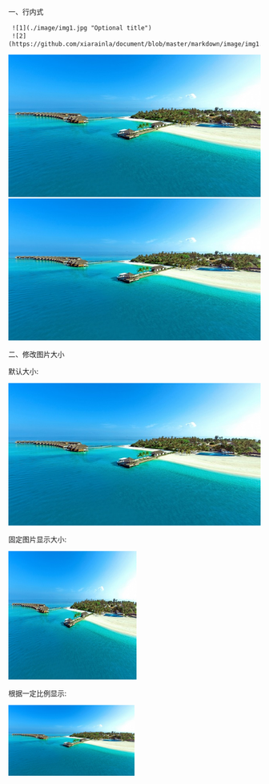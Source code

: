 一、行内式

     ![1](./image/img1.jpg "Optional title")
     ![2](https://github.com/xiarainla/document/blob/master/markdown/image/img1.jpg)

![1](./image/img1.jpg "Optional title")
![2](https://github.com/xiarainla/document/blob/master/markdown/image/img1.jpg)

二、修改图片大小

默认大小:

<img src="https://github.com/xiarainla/document/blob/master/markdown/image/img1.jpg" />

固定图片显示大小:

<img src="https://github.com/xiarainla/document/blob/master/markdown/image/img1.jpg" width=256 height=256 />

根据一定比例显示:

<img src="https://github.com/xiarainla/document/blob/master/markdown/image/img1.jpg" width="50%" height="50%" />

